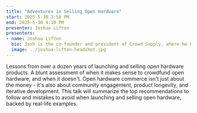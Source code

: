 ```yaml
---
title: "Adventures in Selling Open Hardware"
start: 2025-5-30 3:50 PM
end: 2025-5-30 4:10 PM
presenter: Joshua Lifton
presenters:
- name: Joshua Lifton
  bio: Josh is the co-founder and president of Crowd Supply, where he helps open hardware projects sell their first products. Previously, he worked in storm tracking, stenography, audience displays, configuration management, and sensor networks. He holds a PhD from the MIT Media Lab and has a background in physics and mathematics.
  image: ../joshua-lifton-headshot.jpg
---
```


Lessons from over a dozen years of launching and selling open hardware products. A blunt assessment of when it makes sense to crowdfund open hardware, and when it doesn't. Open hardware commerce isn't just about the money - it's also about community engagement, product longevity, and iterative development. This talk will summarize the top recommendations to follow and mistakes to avoid when launching and selling open hardware, backed by real-life examples.
